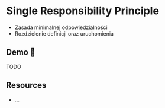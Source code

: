 # Single Responsibility Principle

* Zasada minimalnej odpowiedzialności
* Rozdzielenie definicji oraz uruchomienia

## Demo 🎉

TODO

## Resources

* ...
